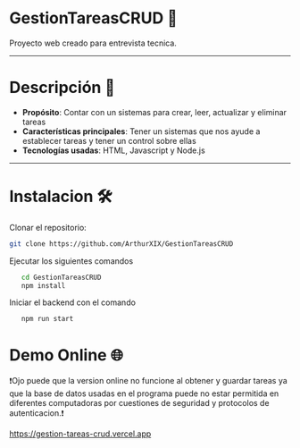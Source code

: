 # GestionTareasCRUD 🚀

Proyecto web creado para entrevista tecnica.

---

# Descripción 📄

- **Propósito**: Contar con un sistemas para crear, leer, actualizar y eliminar tareas
- **Características principales**: Tener un sistemas que nos ayude a establecer tareas y tener un control sobre ellas
- **Tecnologías usadas**: HTML, Javascript y Node.js

---

# Instalacion 🛠️
Clonar el repositorio:
   ```sh
   git clone https://github.com/ArthurXIX/GestionTareasCRUD
   ```
Ejecutar los siguientes comandos
```sh
   cd GestionTareasCRUD
   npm install
   ```
   Iniciar el backend con el comando
```sh
   npm run start
   ```
# Demo Online 🌐
❗Ojo puede que la version online no funcione al obtener y guardar tareas ya que la base de datos usadas en el programa puede no estar permitida en diferentes computadoras por cuestiones de seguridad y protocolos de autenticacion.❗

https://gestion-tareas-crud.vercel.app